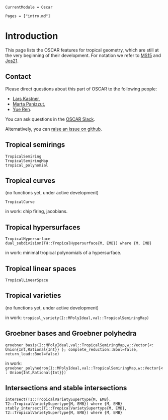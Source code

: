 ```@meta
CurrentModule = Oscar
```

```@contents
Pages = ["intro.md"]
```


# Introduction

This page lists the OSCAR features for tropical geometry, which are still at the very beginning of their development. For notation we refer to [MS15](@cite) and [Jos21](@cite).


## Contact

Please direct questions about this part of OSCAR to the following people:
* [Lars Kastner](https://lkastner.github.io/),
* [Marta Panizzut](https://martapanizzut.github.io/),
* [Yue Ren](https://www.yueren.de/).

You can ask questions in the [OSCAR Slack](https://oscar.computeralgebra.de/community/#slack).

Alternatively, you can [raise an issue on github](https://oscar.computeralgebra.de/community/#how-to-report-issues).


## Tropical semirings

```@docs
TropicalSemiring
TropicalSemiringMap
tropical_polynomial
```


## Tropical curves

(no functions yet, under active development)

```@docs
TropicalCurve
```

in work: chip firing, jacobians.


## Tropical hypersurfaces

```@docs
TropicalHypersurface
dual_subdivision(TH::TropicalHypersurface{M, EMB}) where {M, EMB}
```

in work: minimal tropical polynomials of a hypersurface.


## Tropical linear spaces

```@docs
TropicalLinearSpace
```


## Tropical varieties

(no functions yet, under active development)

in work: `tropical_variety(I::MPolyIdeal,val::TropicalSemiringMap)`


## Groebner bases and Groebner polyhedra

```@docs
groebner_basis(I::MPolyIdeal,val::TropicalSemiringMap,w::Vector{<: Union{Int,Rational{Int}} }; complete_reduction::Bool=false, return_lead::Bool=false)
```

in work: `groebner_polyhedron(I::MPolyIdeal,val::TropicalSemiringMap,w::Vector{<: Union{Int,Rational{Int}})`


## Intersections and stable intersections


```@docs
intersect(T1::TropicalVarietySupertype{M, EMB}, T2::TropicalVarietySupertype{M, EMB}) where {M, EMB}
stably_intersect(T1::TropicalVarietySupertype{M, EMB}, T2::TropicalVarietySupertype{M, EMB}) where {M, EMB}
```
